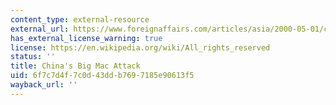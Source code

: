 ```yaml
---
content_type: external-resource
external_url: https://www.foreignaffairs.com/articles/asia/2000-05-01/chinas-big-mac-attack
has_external_license_warning: true
license: https://en.wikipedia.org/wiki/All_rights_reserved
status: ''
title: China's Big Mac Attack
uid: 6f7c7d4f-7c0d-43dd-b769-7185e90613f5
wayback_url: ''
---
```


